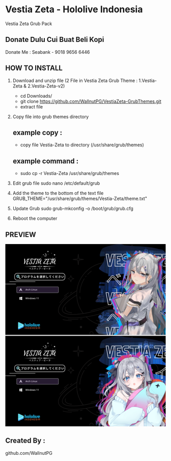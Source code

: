 # Vestia Zeta - Hololive Indonesia
Vestia Zeta Grub Pack


## Donate Dulu Cui Buat Beli Kopi
Donate Me :
Seabank - 9018 9656 6446

##
## HOW TO INSTALL
1. Download and unzip file (2 File in Vestia Zeta Grub Theme : 1.Vestia-Zeta & 2.Vestia-Zeta-v2)
    - cd Downloads/
    - git clone https://github.com/WallnutPG/VestiaZeta-GrubThemes.git
    - extract file

3. Copy file into grub themes directory
    ## example copy :
    - copy file Vestia-Zeta to directory (/usr/share/grub/themes)
    ## example command :
    - sudo cp -r Vestia-Zeta  /usr/share/grub/themes

4. Edit grub file
    sudo nano /etc/default/grub

5. Add the theme to the bottom of the text file
    GRUB_THEME="/usr/share/grub/themes/Vestia-Zeta/theme.txt"

6. Update Grub
    sudo grub-mkconfig -o /boot/grub/grub.cfg

7. Reboot the computer

##
## PREVIEW
![Vestia-Zeta](/preview/vestia-zeta.png)
![Vestia-Zeta-v2](/preview/vestia-zeta-v2.png)

## Created By :
github.com/WallnutPG
